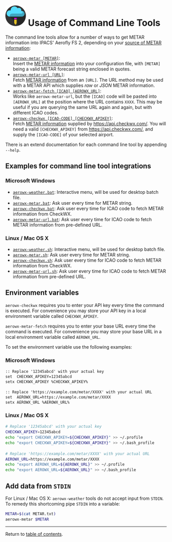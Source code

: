 ![](./favicon-64x64.png) Usage of Command Line Tools
====================================================

The command line tools allow for a number of ways to get METAR information into IPACS' Aerofly FS 2, depending on your [source of METAR information](./metar.md):

* [`aerowx-metar [METAR]`](../bin/aerowx-metar):  
  Insert the [METAR information](./metar.md) into your configuration file, with `[METAR]` being a valid METAR forecast string enclosed in quotes.
* [`aerowx-metar-url [URL]`](../bin/aerowx-metar-url):  
  Fetch [METAR information](./metar.md) from an `[URL]`. The URL method may be used with a METAR API which supplies _raw_ or _JSON_ METAR information.
* [`aerowx-metar-fetch [ICAO] [AEROWX_URL]`](../bin/aerowx-metar-fetch):  
  Works like `aerowx-metar-url`, but the `[ICAO]` code will be pasted into `[AEROWX_URL]` at the position where the URL contains `XXXX`. This may be useful if you are querying the same URL again and again, but with different ICAO codes.
* [`aerowx-checkwx [ICAO-CODE] [CHECKWX_APIKEY]`](../bin/aerowx-checkwx):  
  Fetch [METAR information](./metar.md) supplied by https://api.checkwx.com/. You will need a valid `[CHECKWX_APIKEY]` from https://api.checkwx.com/, and supply the `[ICAO-CODE]` of your selected airport.

There is an extend documentation for each command line tool by appending `--help`.

Examples for command line tool integrations
-------------------------------------------

### Microsoft Windows

* [`aerowx-weather.bat`](scripts/aerowx-weather.bat): Interactive menu, will be used for desktop batch file.
* [`aerowx-metar.bat`](scripts/aerowx-metar.bat): Ask user every time for METAR string.
* [`aerowx-checkwx.bat`](scripts/aerowx-checkwx.bat): Ask user every time for ICAO code to fetch METAR information from CheckWX.
* [`aerowx-metar-url.bat`](scripts/aerowx-metar-url.bat): Ask user every time for ICAO code to fetch METAR information from pre-defined URL.

### Linux / Mac OS X

* [`aerowx-weather.sh`](scripts/aerowx-weather.sh): Interactive menu, will be used for desktop batch file.
* [`aerowx-metar.sh`](scripts/aerowx-metar.sh): Ask user every time for METAR string.
* [`aerowx-checkwx.sh`](scripts/aerowx-checkwx.sh): Ask user every time for ICAO code to fetch METAR information from CheckWX.
* [`aerowx-metar-url.sh`](scripts/aerowx-metar-url.sh): Ask user every time for ICAO code to fetch METAR information from pre-defined URL.

Environment variables
---------------------

`aerowx-checkwx` requires you to enter your API key every time the command is executed. For convenience you may store your API key in a local environment variable called `CHECKWX_APIKEY`. 

`aerowx-metar-fetch` requires you to enter your base URL every time the command is executed. For convenience you may store your base URL in a local environment variable called `AEROWX_URL`. 

To set the environment variable use the following examples:

### Microsoft Windows

```batch
:: Replace '12345abcd' with your actual key
set  CHECKWX_APIKEY=12345abcd
setx CHECKWX_APIKEY %CHECKWX_APIKEY%

:: Replace 'https://example.com/metar/XXXX' with your actual URL
set  AEROWX_URL=https://example.com/metar/XXXX
setx AEROWX_URL %AEROWX_URL%
```

### Linux / Mac OS X

```bash
# Replace '12345abcd' with your actual key
CHECKWX_APIKEY=12345abcd
echo "export CHECKWX_APIKEY=${CHECKWX_APIKEY}" >> ~/.profile
echo "export CHECKWX_APIKEY=${CHECKWX_APIKEY}" >> ~/.bash_profile

# Replace 'https://example.com/metar/XXXX' with your actual URL
AEROWX_URL=https://example.com/metar/XXXX
echo "export AEROWX_URL=${AEROWX_URL}" >> ~/.profile
echo "export AEROWX_URL=${AEROWX_URL}" >> ~/.bash_profile
```

Add data from `STDIN`
---------------------

For Linux / Mac OS X: `aerowx-weather` tools do not accept input from `STDIN`. To remedy this shortcoming pipe `STDIN` into a variable:

```bash
METAR=$(cat METAR.txt)
aerowx-metar $METAR

```

---

Return to [table of contents](README.md).
